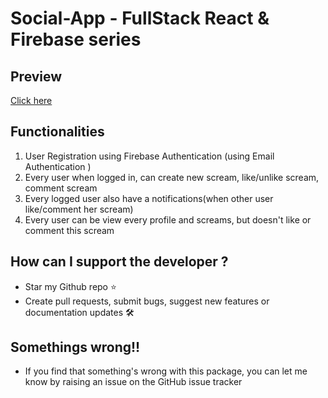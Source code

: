 # Social-App - FullStack React & Firebase series

## Preview
[Click here](https://social-app-59da7.firebaseapp.com/)

## Functionalities
1.  User Registration using Firebase Authentication (using Email Authentication )
2. Every user when logged in, can create new scream, like/unlike scream, comment scream
3. Every logged user also have a notifications(when other user like/comment her scream)
4. Every user can be view every profile and screams, but doesn't like or comment this scream

## How can I support the developer ?

* Star my Github repo ⭐
* Create pull requests, submit bugs, suggest new features or documentation updates 🛠

## Somethings wrong!!

- If you find that something's wrong with this package, you can let me know by raising an issue on the GitHub issue tracker
